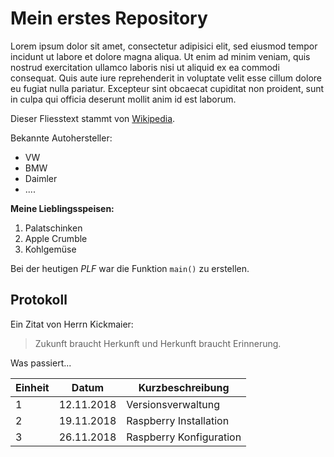 # Mein erstes Repository

Lorem ipsum dolor sit amet, consectetur adipisici elit, sed eiusmod tempor incidunt ut labore et dolore magna aliqua. Ut enim ad minim veniam, quis nostrud exercitation ullamco laboris nisi ut aliquid ex ea commodi consequat. Quis aute iure reprehenderit in voluptate velit esse cillum dolore eu fugiat nulla pariatur. Excepteur sint obcaecat cupiditat non proident, sunt in culpa qui officia deserunt mollit anim id est laborum.

Dieser Fliesstext stammt von [Wikipedia](https://de.wikipedia.org/wiki/Lorem_ipsum).

Bekannte Autohersteller:

* VW
* BMW
* Daimler
* ....

**Meine Lieblingsspeisen:**

1. Palatschinken
1. Apple Crumble
1. Kohlgemüse

Bei der heutigen *PLF* war die Funktion `main()` zu erstellen.

## Protokoll

Ein Zitat von Herrn Kickmaier:

>  Zukunft braucht Herkunft und Herkunft braucht Erinnerung.

Was passiert...

Einheit | Datum | Kurzbeschreibung
-------- | ---------| -----------
1 | 12.11.2018 | Versionsverwaltung
2 | 19.11.2018 | Raspberry Installation
3 | 26.11.2018 | Raspberry Konfiguration




